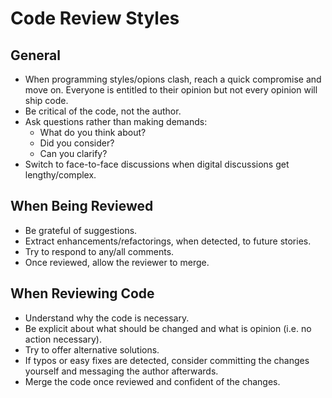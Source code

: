 # Code Review Styles

## General

- When programming styles/opions clash, reach a quick compromise and move on. Everyone is entitled to their opinion but
  not every opinion will ship code.
- Be critical of the code, not the author.
- Ask questions rather than making demands:
  - What do you think about?
  - Did you consider?
  - Can you clarify?
- Switch to face-to-face discussions when digital discussions get lengthy/complex.

## When Being Reviewed

- Be grateful of suggestions.
- Extract enhancements/refactorings, when detected, to future stories.
- Try to respond to any/all comments.
- Once reviewed, allow the reviewer to merge.

## When Reviewing Code

- Understand why the code is necessary.
- Be explicit about what should be changed and what is opinion (i.e. no action necessary).
- Try to offer alternative solutions.
- If typos or easy fixes are detected, consider committing the changes yourself and messaging the author afterwards.
- Merge the code once reviewed and confident of the changes.
